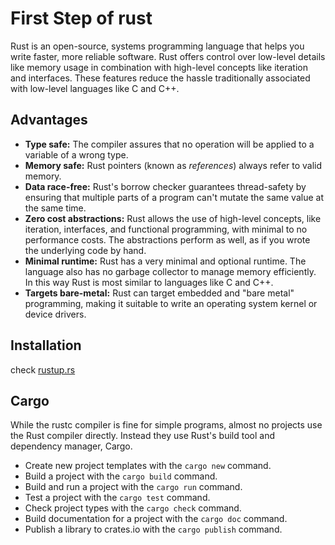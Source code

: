 # First Step of rust

Rust is an open-source, systems programming language that helps you write faster, more reliable software. Rust offers control over low-level details like memory usage in combination with high-level concepts like iteration and interfaces. These features reduce the hassle traditionally associated with low-level languages like C and C++.

## Advantages

- **Type safe:** The compiler assures that no operation will be applied to a variable of a wrong type.
- **Memory safe:** Rust pointers (known as *references*) always refer to valid memory.
- **Data race-free:** Rust's borrow checker guarantees thread-safety by ensuring that multiple parts of a program can't mutate the same value at the same time.
- **Zero cost abstractions:** Rust allows the use of high-level concepts, like iteration, interfaces, and functional programming, with minimal to no performance costs. The abstractions perform as well, as if you wrote the underlying code by hand.
- **Minimal runtime:** Rust has a very minimal and optional runtime. The language also has no garbage collector to manage memory efficiently. In this way Rust is most similar to languages like C and C++.
- **Targets bare-metal:** Rust can target embedded and "bare metal" programming, making it suitable to write an operating system kernel or device drivers.

## Installation

check [rustup.rs](https://rustup.rs)

## Cargo

While the rustc compiler is fine for simple programs, almost no projects use the Rust compiler directly. Instead they use Rust's build tool and dependency manager, Cargo.

- Create new project templates with the `cargo new` command.
- Build a project with the `cargo build` command.
- Build and run a project with the `cargo run` command.
- Test a project with the `cargo test` command.
- Check project types with the `cargo check` command.
- Build documentation for a project with the `cargo doc` command.
- Publish a library to crates.io with the `cargo publish` command.
